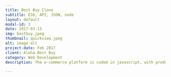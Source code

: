 ```yaml
---
title: Best Buy Clone
subtitle: ES6, API, JSON, node
layout: default
modal-id: 3
date: 2017-03-13
img: bestbuy.jpeg
thumbnail: quickview.jpeg
alt: image-alt
project-date: Feb 2017
client: Aloha Best Buy
category: Web Development
description: The e-commerce platform is coded in javascript, with products in the carousel populated with data from Best Buy's API. The cart has various functions including Quick View, Add Item to Cart, Remove Item from Cart, Update Cart Value, Clear Cart and Check Out. Session storage and stripe payment was also implemented.

---
```

